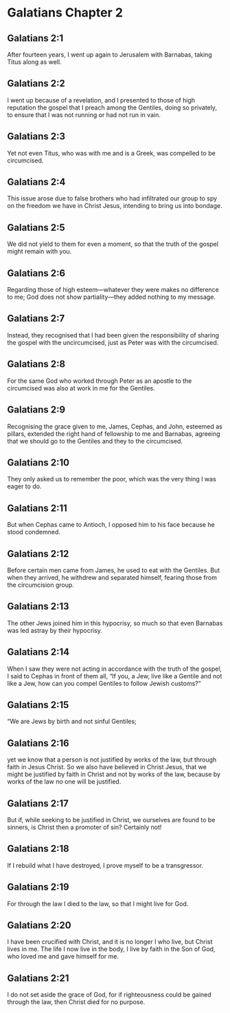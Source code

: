 # Galatians Chapter 2

## Galatians 2:1

After fourteen years, I went up again to Jerusalem with Barnabas, taking Titus along as well.

## Galatians 2:2

I went up because of a revelation, and I presented to those of high reputation the gospel that I preach among the Gentiles, doing so privately, to ensure that I was not running or had not run in vain.

## Galatians 2:3

Yet not even Titus, who was with me and is a Greek, was compelled to be circumcised.

## Galatians 2:4

This issue arose due to false brothers who had infiltrated our group to spy on the freedom we have in Christ Jesus, intending to bring us into bondage.

## Galatians 2:5

We did not yield to them for even a moment, so that the truth of the gospel might remain with you.

## Galatians 2:6

Regarding those of high esteem—whatever they were makes no difference to me; God does not show partiality—they added nothing to my message.

## Galatians 2:7

Instead, they recognised that I had been given the responsibility of sharing the gospel with the uncircumcised, just as Peter was with the circumcised.

## Galatians 2:8

For the same God who worked through Peter as an apostle to the circumcised was also at work in me for the Gentiles.

## Galatians 2:9

Recognising the grace given to me, James, Cephas, and John, esteemed as pillars, extended the right hand of fellowship to me and Barnabas, agreeing that we should go to the Gentiles and they to the circumcised.

## Galatians 2:10

They only asked us to remember the poor, which was the very thing I was eager to do.

## Galatians 2:11

But when Cephas came to Antioch, I opposed him to his face because he stood condemned.

## Galatians 2:12

Before certain men came from James, he used to eat with the Gentiles. But when they arrived, he withdrew and separated himself, fearing those from the circumcision group.

## Galatians 2:13

The other Jews joined him in this hypocrisy, so much so that even Barnabas was led astray by their hypocrisy.

## Galatians 2:14

When I saw they were not acting in accordance with the truth of the gospel, I said to Cephas in front of them all, “If you, a Jew, live like a Gentile and not like a Jew, how can you compel Gentiles to follow Jewish customs?”

## Galatians 2:15

“We are Jews by birth and not sinful Gentiles;

## Galatians 2:16

yet we know that a person is not justified by works of the law, but through faith in Jesus Christ. So we also have believed in Christ Jesus, that we might be justified by faith in Christ and not by works of the law, because by works of the law no one will be justified.

## Galatians 2:17

But if, while seeking to be justified in Christ, we ourselves are found to be sinners, is Christ then a promoter of sin? Certainly not!

## Galatians 2:18

If I rebuild what I have destroyed, I prove myself to be a transgressor.

## Galatians 2:19

For through the law I died to the law, so that I might live for God.

## Galatians 2:20

I have been crucified with Christ, and it is no longer I who live, but Christ lives in me. The life I now live in the body, I live by faith in the Son of God, who loved me and gave himself for me.

## Galatians 2:21

I do not set aside the grace of God, for if righteousness could be gained through the law, then Christ died for no purpose.
